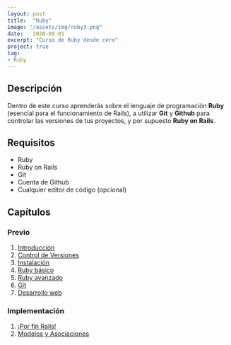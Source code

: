 ```yaml
---
layout: post
title:  "Ruby"
image: "/assets/img/ruby3.png"
date:   2020-09-01
excerpt: "Curso de Ruby desde cero"
project: true
tag:
- Ruby
---
```


## Descripción

Dentro de este curso aprenderás sobre el lenguaje de programación **Ruby** (esencial para el funcionamiento de Rails), a utilizar **Git** y **Github** para controlar las versiones de tus proyectos, y por supuesto **Ruby on Rails**.

## Requisitos

* Ruby
* Ruby on Rails
* Git
* Cuenta de Github
* Cualquier editor de código (opcional)

## Capítulos

### Previo

1. [Introducción](https://nisoto.github.io/rails-i-introduccion/)
2. [Control de Versiones](https://nisoto.github.io/rails-ii-control-de-versiones/)
3. [Instalación](https://nisoto.github.io/rails-iii-instalacion/)
4. [Ruby básico](https://nisoto.github.io/rails-iv-ruby-basico/)
5. [Ruby avanzado](https://nisoto.github.io/rails-v-ruby-avanzado/)
6. [Git](https://nisoto.github.io/rails-vi-git-en-detalle/)
7. [Desarrollo web](https://nisoto.github.io/rails-vii-desarrollo-web/)

### Implementación

1. [¡Por fin Rails!](https://nisoto.github.io/rails-viii-ruby-on-rails/)
2. [Modelos y Asociaciones](https://nisoto.github.io/rails-ix-modelos-y-asociaciones/)
